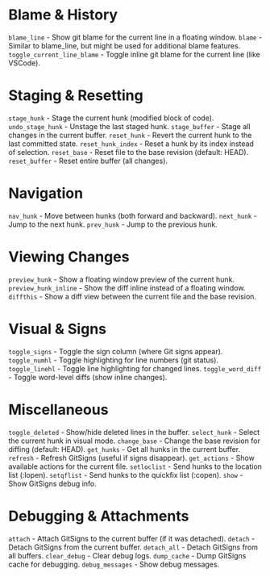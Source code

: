 # Blame & History
`blame_line` - Show git blame for the current line in a floating window.
`blame` - Similar to blame_line, but might be used for additional blame features.
`toggle_current_line_blame` - Toggle inline git blame for the current line (like VSCode).

# Staging & Resetting
`stage_hunk` - Stage the current hunk (modified block of code).
`undo_stage_hunk` - Unstage the last staged hunk.
`stage_buffer` - Stage all changes in the current buffer.
`reset_hunk` - 	Revert the current hunk to the last committed state.
`reset_hunk_index` - Reset a hunk by its index instead of selection.
`reset_base` - Reset file to the base revision (default: HEAD).
`reset_buffer` - 	Reset entire buffer (all changes).

# Navigation
`nav_hunk` - Move between hunks (both forward and backward).
`next_hunk` -	Jump to the next hunk.
`prev_hunk` -	Jump to the previous hunk.

# Viewing Changes
`preview_hunk` - Show a floating window preview of the current hunk.
`preview_hunk_inline` -	Show the diff inline instead of a floating window.
`diffthis` - Show a diff view between the current file and the base revision.

# Visual & Signs
`toggle_signs` -	Toggle the sign column (where Git signs appear).
`toggle_numhl` -	Toggle highlighting for line numbers (git status).
`toggle_linehl` -	Toggle line highlighting for changed lines.
`toggle_word_diff` -	Toggle word-level diffs (show inline changes).

# Miscellaneous
`toggle_deleted` -	Show/hide deleted lines in the buffer.
`select_hunk` -	Select the current hunk in visual mode.
`change_base` -	Change the base revision for diffing (default: HEAD).
`get_hunks`	- Get all hunks in the current buffer.
`refresh` -	Refresh GitSigns (useful if signs disappear).
`get_actions` -	Show available actions for the current file.
`setloclist` -	Send hunks to the location list (:lopen).
`setqflist` -	Send hunks to the quickfix list (:copen).
`show` -	Show GitSigns debug info.

# Debugging & Attachments
`attach` -	Attach GitSigns to the current buffer (if it was detached).
`detach` -	Detach GitSigns from the current buffer.
`detach_all` -	Detach GitSigns from all buffers.
`clear_debug` -	Clear debug logs.
`dump_cache` -	Dump GitSigns cache for debugging.
`debug_messages` -	Show debug messages.
